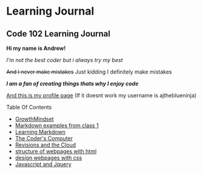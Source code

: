 # Learning Journal

## Code 102 Learning Journal

**Hi my name is Andrew!**

*I'm not the best coder but i always try my best*

~~And I never make mistakes~~  Just kidding I definitely make mistakes

***I am a fan of creating things thats why I enjoy code***

[And this is my profile page](/https://github.com/ajtheblueninja)
 (If it doesnt work my username is ajtheblueninja)

Table Of Contents
- [GrowthMindset](/growthmindset.md)
- [Markdown examples from class 1](/Markdown-examples.md)
- [Learning Markdown](/learning-markdown.md)
- [The Coder's Computer](/coders-computer.md)
- [Revisions and the Cloud](/revisions-and-the-cloud.md)
- [structure of webpages with html](/structure-webpages.md)
- [design webpages with css](/designwebpageswithcss.md)
- [Javascript and Jquery](/javascript-and-jquery.md)